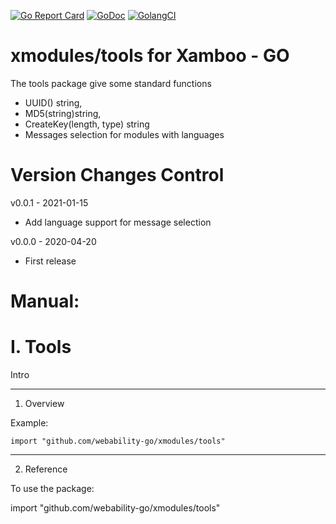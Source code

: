 [ ![Go Report Card](https://goreportcard.com/badge/github.com/webability-go/xmodules/tools)](https://goreportcard.com/report/github.com/webability-go/xmodules/tools)
[ ![GoDoc](https://godoc.org/github.com/webability-go/xmodules/tools?status.png)](https://godoc.org/github.com/webability-go/xmodules/tools)
[ ![GolangCI](https://golangci.com/badges/github.com/webability-go/xmodules/tools.svg)](https://golangci.com)

xmodules/tools for Xamboo - GO
================================

The tools package give some standard functions
- UUID() string,
- MD5(string)string,
- CreateKey(length, type) string
- Messages selection for modules with languages

Version Changes Control
=======================

v0.0.1 - 2021-01-15
- Add language support for message selection

v0.0.0 - 2020-04-20
- First release



Manual:
=======================

I. Tools
=======================

Intro

-----------------------
1. Overview

Example:

```
import "github.com/webability-go/xmodules/tools"

```


-----------------------
2. Reference

To use the package:

import "github.com/webability-go/xmodules/tools"
